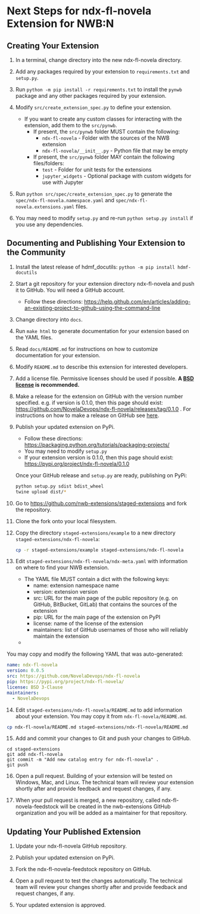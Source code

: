 # Next Steps for ndx-fl-novela Extension for NWB:N

## Creating Your Extension

1. In a terminal, change directory into the new ndx-fl-novela directory.

2. Add any packages required by your extension to `requirements.txt` and `setup.py`.

3. Run `python -m pip install -r requirements.txt` to install the `pynwb` package
and any other packages required by your extension.

4. Modify `src/create_extension_spec.py` to define your extension.

    - If you want to create any custom classes for interacting with the extension,
      add them to the `src/pynwb`.
      - If present, the `src/pynwb` folder MUST contain the following:
        - `ndx-fl-novela` - Folder with the sources of the NWB extension
        - `ndx-fl-novela/__init__.py` - Python file that may be empty
      - If present, the `src/pynwb` folder MAY contain the following files/folders:
        - `test` - Folder for unit tests for the extensions
        - `jupyter_widgets` - Optional package with custom widgets for use with Jupyter

5. Run `python src/spec/create_extension_spec.py` to generate the
`spec/ndx-fl-novela.namespace.yaml` and
`spec/ndx-fl-novela.extensions.yaml` files.

6. You may need to modify `setup.py` and re-run `python setup.py install` if you
use any dependencies.


## Documenting and Publishing Your Extension to the Community

1. Install the latest release of hdmf_docutils: `python -m pip install hdmf-docutils`

2. Start a git repository for your extension directory ndx-fl-novela
 and push it to GitHub. You will need a GitHub account.
    - Follow these directions:
  https://help.github.com/en/articles/adding-an-existing-project-to-github-using-the-command-line

3. Change directory into `docs`.

4. Run `make html` to generate documentation for your extension based on the YAML files.

5. Read `docs/README.md` for instructions on how to customize documentation for
your extension.

6. Modify `README.md` to describe this extension for interested developers.

7. Add a license file. Permissive licenses should be used if possible. **A [BSD license](https://opensource.org/licenses/BSD-3-Clause) is recommended.**

8. Make a release for the extension on GitHub with the version number specified. e.g. if version is 0.1.0, then this page should exist: https://github.com/NovelaDevops/ndx-fl-novela/releases/tag/0.1.0 . For instructions on how to make a release on GitHub see [here](https://help.github.com/en/github/administering-a-repository/creating-releases).

9. Publish your updated extension on PyPi.
    - Follow these directions: https://packaging.python.org/tutorials/packaging-projects/
    - You may need to modify `setup.py`
    - If your extension version is 0.1.0, then this page should exist: https://pypi.org/project/ndx-fl-novela/0.1.0

   Once your GitHub release and ``setup.py`` are ready, publishing on PyPi:
    ```bash
    python setup.py sdist bdist_wheel
    twine upload dist/*
    ```

10. Go to https://github.com/nwb-extensions/staged-extensions and fork the
repository.

11. Clone the fork onto your local filesystem.

12. Copy the directory `staged-extensions/example` to a new directory
`staged-extensions/ndx-fl-novela`:

    ```bash
    cp -r staged-extensions/example staged-extensions/ndx-fl-novela
    ```

13. Edit `staged-extensions/ndx-fl-novela/ndx-meta.yaml`
with information on where to find your NWB extension.
    - The YAML file MUST contain a dict with the following keys:
      - name: extension namespace name
      - version: extension version
      - src: URL for the main page of the public repository (e.g. on GitHub, BitBucket, GitLab) that contains the sources of the extension
      - pip: URL for the main page of the extension on PyPI
      - license: name of the license of the extension
      - maintainers: list of GitHub
      usernames of those who will reliably maintain the extension
    -

  You may copy and modify the following YAML that was auto-generated:
```yaml
name: ndx-fl-novela
version: 0.0.5
src: https://github.com/NovelaDevops/ndx-fl-novela
pip: https://pypi.org/project/ndx-fl-novela/
license: BSD 3-Clause
maintainers:
  - NovelaDevops
```

14. Edit `staged-extensions/ndx-fl-novela/README.md`
to add information about your extension. You may copy it from
`ndx-fl-novela/README.md`.

  ```bash
cp ndx-fl-novela/README.md staged-extensions/ndx-fl-novela/README.md
```

15. Add and commit your changes to Git and push your changes to GitHub.
```
cd staged-extensions
git add ndx-fl-novela
git commit -m "Add new catalog entry for ndx-fl-novela" .
git push
```

16. Open a pull request. Building of your extension will be tested on Windows,
Mac, and Linux. The technical team will review your extension shortly after
and provide feedback and request changes, if any.

17. When your pull request is merged, a new repository, called
ndx-fl-novela-feedstock will be created in the nwb-extensions
GitHub organization and you will be added as a maintainer for that repository.


## Updating Your Published Extension

1. Update your ndx-fl-novela GitHub repository.

2. Publish your updated extension on PyPi.

3. Fork the ndx-fl-novela-feedstock repository on GitHub.

4. Open a pull request to test the changes automatically. The technical team
will review your changes shortly after and provide feedback and request changes,
 if any.

5. Your updated extension is approved.
